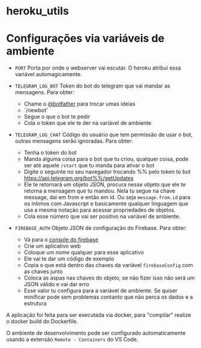 # heroku_utils

# Configurações via variáveis de ambiente

- `PORT` Porta por onde o webserver vai escutar. O heroku atribui essa variável automagicamente.

- `TELEGRAM_LOG_BOT` Token do bot do telegram que vai mandar as mensagens. Para obter:
    - Chame o [@botfather](t.me/botfather) para trocar umas ideias
    - `/newbot'
    - Segue o que o bot te pedir
    - Cola o token que ele te der na variável de ambiente
      
- `TELEGRAM_LOG_CHAT` Código do usuário que tem permissão de usar o bot, outras mensagens serão ignoradas. Para obter:
    - Tenha o token do bot
    - Manda alguma coisa para o bot que tu criou, qualquer coisa, pode ser até aquele `/start` que tu manda para ativar o bot 
    - Digite o seguinte no seu navegador trocando %% pelo token to bot
      https://api.telegram.org/bot%%/getUpdates
    - Ele te retornará um objeto JSON, procura nesse objeto que ele te retorna a mensagem que tu mandou. Nela tu segue na chave message, dai em from e então em id. Ou seja `message.from.id` para os íntimos com Javascript e basicamente qualquer linguagem que usa a mesma notação para acessar propriedades de objetos.
    - Cola esse número que vai ser positivo na variável de ambiente.
      
- `FIREBASE_AUTH` Objeto JSON de configuração do Firebase. Para obter:
    - Vá para o [console do firebase](https://console.firebase.google.com/)
    - Crie um aplicativo web
    - Coloque um nome qualquer para esse aplicativo
    - Ele vai te dar um código de exemplo
    - Copia o que está dentro das chaves da variável `firebaseConfig` com as chaves junto
    - Coloca as aspas nas chaves do objeto, se não fizer isso não será um JSON válido e vai dar erro
    - Esse valor tu configura para a variável de ambiente. Se quiser minificar pode sem problemas contanto que não perca os dados e a estrutura

A aplicação foi feita para ser executada via docker, para "compilar" realize o docker build do Dockerfile.

O ambiente de desenvolvimento pode ser configurado automaticamente usando a extensão `Remote - Containers` do VS Code.
